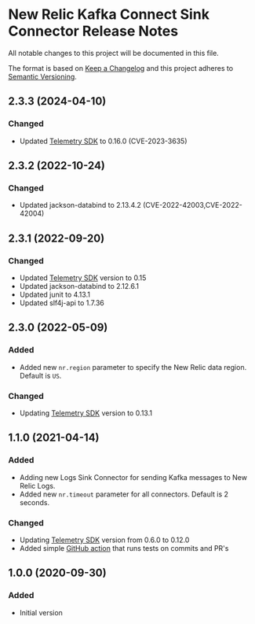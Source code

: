 # New Relic Kafka Connect Sink Connector Release Notes #

All notable changes to this project will be documented in this file.

The format is based on [Keep a Changelog](http://keepachangelog.com/)
and this project adheres to [Semantic Versioning](http://semver.org/).

## 2.3.3 (2024-04-10)
### Changed
 - Updated [Telemetry SDK](https://github.com/newrelic/newrelic-telemetry-sdk-java) to 0.16.0 (CVE-2023-3635)

## 2.3.2 (2022-10-24)
### Changed
 - Updated jackson-databind to 2.13.4.2 (CVE-2022-42003,CVE-2022-42004)

## 2.3.1 (2022-09-20)
### Changed
 - Updated [Telemetry SDK](https://github.com/newrelic/newrelic-telemetry-sdk-java) version to 0.15
 - Updated jackson-databind to 2.12.6.1
 - Updated junit to 4.13.1
 - Updated slf4j-api to 1.7.36

## 2.3.0 (2022-05-09)
### Added
- Added new `nr.region` parameter to specify the New Relic data region. Default is `US`.

### Changed
 - Updating [Telemetry SDK](https://github.com/newrelic/newrelic-telemetry-sdk-java) version to 0.13.1

## 1.1.0 (2021-04-14)
### Added
- Adding new Logs Sink Connector for sending Kafka messages to New Relic Logs.
- Added new `nr.timeout` parameter for all connectors. Default is 2 seconds.

### Changed
 - Updating [Telemetry SDK](https://github.com/newrelic/newrelic-telemetry-sdk-java) version from 0.6.0 to 0.12.0
 - Added simple [GitHub action](https://github.com/newrelic/kafka-connect-newrelic/actions) that runs tests on commits and PR's

## 1.0.0 (2020-09-30)
### Added
- Initial version
